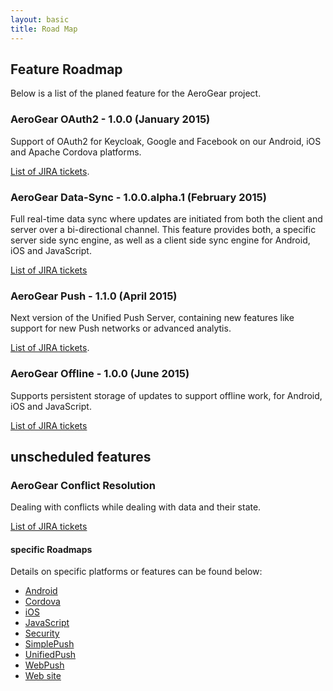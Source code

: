 ```yaml
---
layout: basic
title: Road Map
---
```


## Feature Roadmap

Below is a list of the planed feature for the AeroGear project.

### AeroGear OAuth2 - 1.0.0 (January 2015)

Support of OAuth2 for Keycloak, Google and Facebook on our Android, iOS and Apache Cordova platforms.

[List of JIRA tickets](https://issues.jboss.org/browse/AGSEC-180).

### AeroGear Data-Sync - 1.0.0.alpha.1 (February 2015)

Full real-time data sync where updates are initiated from both the client and server over a bi-directional channel. This feature provides both, a specific server side sync engine, as well as a client side sync engine for Android, iOS and JavaScript.

[List of JIRA tickets](https://issues.jboss.org/issues/?filter=12323088)

### AeroGear Push - 1.1.0 (April 2015)

Next version of the Unified Push Server, containing new features like support for new Push networks or advanced analytis.

[List of JIRA tickets](https://issues.jboss.org/browse/AGPUSH/fixforversion/12323762).

### AeroGear Offline - 1.0.0 (June 2015)

Supports persistent storage of updates to support offline work, for Android, iOS and JavaScript.

[List of JIRA tickets](https://issues.jboss.org/browse/AEROGEAR-981)


## unscheduled features

### AeroGear Conflict Resolution 

Dealing with conflicts while dealing with data and their state.

[List of JIRA tickets](https://issues.jboss.org/browse/AEROGEAR-1560)

#### specific Roadmaps

Details on specific platforms or features can be found below:

* [Android](roadmaps/AeroGearAndroid)
* [Cordova](roadmaps/AeroGearCordova)
* [iOS](roadmaps/AeroGeariOS)
* [JavaScript](roadmaps/AeroGearJS)
* [Security](roadmaps/AeroGearSecurity)
* [SimplePush](roadmaps/AeroGearSimplePush)
* [UnifiedPush](roadmaps/UnifiedPush)
* [WebPush](roadmaps/AeroGearWebPush)
* [Web site](roadmaps/AeroGearWebSite)
